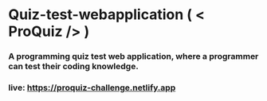 # Quiz-test-webapplication ( < ProQuiz /> )
### A programming quiz test web application, where a programmer can test their coding knowledge.
### live: https://proquiz-challenge.netlify.app
